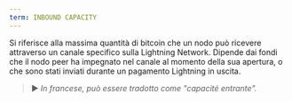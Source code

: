 ```yaml
---
term: INBOUND CAPACITY
---
```


Si riferisce alla massima quantità di bitcoin che un nodo può ricevere attraverso un canale specifico sulla Lightning Network. Dipende dai fondi che il nodo peer ha impegnato nel canale al momento della sua apertura, o che sono stati inviati durante un pagamento Lightning in uscita.

> ► *In francese, può essere tradotto come "capacité entrante".*